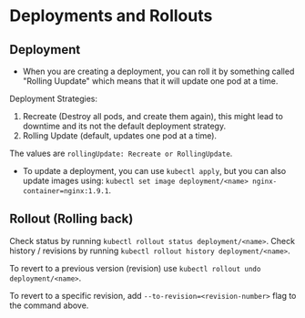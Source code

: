 # Deployments and Rollouts

## Deployment

- When you are creating a deployment, you can roll it by something called "Rolling Uupdate" which means that it will update one pod at a time.

Deployment Strategies:

1. Recreate (Destroy all pods, and create them again), this might lead to downtime and its not the default deployment strategy.
2. Rolling Update (default, updates one pod at a time).

The values are `rollingUpdate: Recreate or RollingUpdate`.

- To update a deployment, you can use `kubectl apply`, but you can also update images using: `kubectl set image deployment/<name> nginx-container=nginx:1.9.1`.

## Rollout (Rolling back)

Check status by running `kubectl rollout status deployment/<name>`.
Check history / revisions by running `kubectl rollout history deployment/<name>`.

To revert to a previous version (revision) use `kubectl rollout undo deployment/<name>`.

To revert to a specific revision, add `--to-revision=<revision-number>` flag to the command above.
